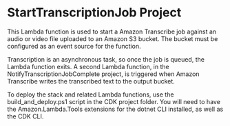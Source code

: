 # StartTranscriptionJob Project

This Lambda function is used to start a Amazon Transcribe job against an audio
or video file uploaded to an Amazon S3 bucket. The bucket must be configured as
an event source for the function.

Transcription is an asynchronous task, so once the job is queued, the Lambda function
exits. A second Lambda function, in the NotifyTranscriptionJobComplete project, is
triggered when Amazon Transcribe writes the transcribed text to the output bucket.

To deploy the stack and related Lambda functions, use the build_and_deploy.ps1 script
in the CDK project folder. You will need to have the Amazon.Lambda.Tools extensions for
the dotnet CLI installed, as well as the CDK CLI.
